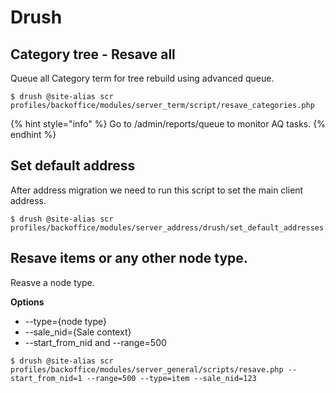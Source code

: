 # Drush

## Category tree - Resave all

Queue all Category term for tree rebuild using advanced queue.

```text
$ drush @site-alias scr profiles/backoffice/modules/server_term/script/resave_categories.php
```

{% hint style="info" %}
Go to /admin/reports/queue to monitor AQ tasks.
{% endhint %}

## Set default address

After address migration we need to run this script to set the main client address.

```text
$ drush @site-alias scr profiles/backoffice/modules/server_address/drush/set_default_addresses.php
```

## Resave items or any other node type.

Reasve a node type.

**Options**
* --type={node type}
* --sale_nid={Sale context}
* --start_from_nid and --range=500 

```text
$ drush @site-alias scr profiles/backoffice/modules/server_general/scripts/resave.php --start_from_nid=1 --range=500 --type=item --sale_nid=123
```

